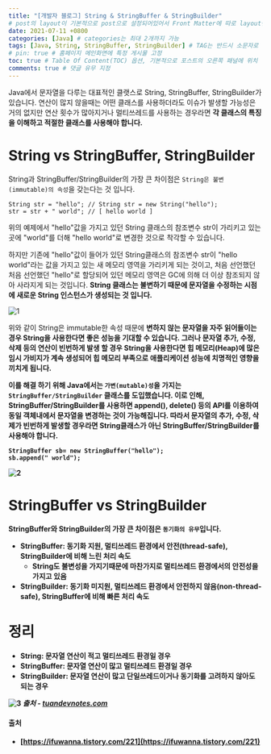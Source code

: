 ```yaml
---
title: "[개발자 블로그] String & StringBuffer & StringBuilder"
# post의 layout이 기본적으로 post으로 설정되어있어서 Front Matter에 따로 layout변수를 만들어 주지 않아도 된다.
date: 2021-07-11 +0800
categories: [Java] # categories는 최대 2개까지 가능
tags: [Java, String, StringBuffer, StringBuilder] # TAG는 반드시 소문자로 이루어져야함, 0~무한개까지 지정 가능
# pin: true # 홈페이지 메인화면에 특정 게시물 고정
toc: true # Table Of Content(TOC) 옵션, 기본적으로 포스트의 오른쪽 패널에 위치
comments: true # 댓글 유무 지정
---
```


Java에서 문자열을 다루는 대표적인 클랫스로 String, StringBuffer, StringBuilder가 있습니다. 연산이 많지 않을때는 어떤 클래스를 사용하더라도 이슈가 발생할 가능성은 거의 없지만 연산 횟수가 많아지거나 멀티쓰레드를 사용하는 경우라면 <b>각 클래스의 특징을 이해하고 적절한 클래스를 사용해야 합니다.</b>

# String vs StringBuffer, StringBuilder

String과 StringBuffer/StringBuilder의 가장 큰 차이점은 `String은 불변(immutable)의 속성`을 갖는다는 것 입니다.

~~~
String str = "hello"; // String str = new String("hello"); 
str = str + " world"; // [ hello world ]
~~~

위의 예제에서 "hello"값을 가지고 있던 String 클래스의 참조변수 str이 가리키고 있는 곳에 "world"를 더해 "hello world"로 변경한 것으로 착각할 수 있습니다.

하지만 기존에 "hello"값이 들어가 있던 String클래스의 참조변수 str이 "hello world"라는 값을 가지고 있는 새 메모리 영역을 가리키게 되는 것이고, 처음 선언했던 처음 선언했던 "hello"로 할당되어 있던 메모리 영역은 GC에 의해 더 이상 참조되지 않아 사라지게 되는 것입니다. <b>String 클래스는 불변하기 때문에 문자열을 수정하는 시점에 새로운 String 인스턴스가 생성되는 것 입니다.</b>

![1](https://user-images.githubusercontent.com/44339530/126058173-7503c864-492a-49b6-8ef0-b61da6641a71.png)

위와 같이 String은 immutable한 속성 때문에 <b>변하지 않는 문자열을 자주 읽어들이는 경우 String을 사용한다면 좋은 성능을 기대할 수 있습니다. 그러나 <b>문자열 추가, 수정, 삭제 등의 연산이 빈번하게 발생</b> 할 경우 String을 사용한다면 <b>힙 메모리(Heap)에 많은 임시 가비지가 계속 생성되어</b> 힙 메모리 부족으로 애플리케이션 성능에 치명적인 영향을 끼치게 됩니다.

이를 해결 하기 위해 Java에서는 `가변(mutable)성`을 가지는 `StringBuffer/StringBuilder` 클래스를 도입했습니다. 이로 인해, StringBuffer/StringBuilder를 사용하면 append(), delete() 등의 API를 이용하여 <b>동일 객체내에서 문자열을 변경하는 것이 가능해집니다.</b> 따라서 문자열의 추가, 수정, 삭제가 빈번하게 발생할 경우라면 String클래스가 아닌 StringBuffer/StringBuilder를 사용해야 합니다.

~~~
StringBuffer sb= new StringBuffer("hello"); 
sb.append(" world");
~~~

![2](https://user-images.githubusercontent.com/44339530/126058308-28ad7470-4a5e-4a2c-babb-aaff55ae1175.png)

# StringBuffer vs StringBuilder

StringBuffer와 StringBuilder의 가장 큰 차이점은 `동기화의 유무`입니다.
- StringBuffer: 동기화 지원, 멀티쓰레드 환경에서 안전(thread-safe), StringBuilder에 비해 느린 처리 속도
    - <b>String도 불변성을 가지기때문에 마찬가지로 멀티쓰레드 환경에서의 안전성을 가지고 있음</b>
- StringBuilder: 동기화 미지원, 멀티쓰레드 환경에서 안전하지 않음(non-thread-safe), StringBuffer에 비해 빠른 처리 속도

# 정리
- String: 문자열 연산이 적고 멀티쓰레드 환경일 경우
- StringBuffer: 문자열 연산이 많고 멀티쓰레드 환경일 경우
- StringBuilder: 문자열 연산이 많고 단일쓰레드이거나 동기화를 고려하지 않아도 되는 경우

![3](https://user-images.githubusercontent.com/44339530/126058408-363e7adc-32b6-4ad2-a747-d1867d65416b.png)
_출처 - [tuandevnotes.com](https://tuandevnotes.com)_

#### 출처
- [https://ifuwanna.tistory.com/221](https://ifuwanna.tistory.com/221)